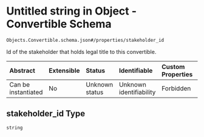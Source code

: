 # Untitled string in Object - Convertible Schema

```txt
Objects.Convertible.schema.json#/properties/stakeholder_id
```

Id of the stakeholder that holds legal title to this convertible.

| Abstract            | Extensible | Status         | Identifiable            | Custom Properties | Additional Properties | Access Restrictions | Defined In                                                                                    |
| :------------------ | :--------- | :------------- | :---------------------- | :---------------- | :-------------------- | :------------------ | :-------------------------------------------------------------------------------------------- |
| Can be instantiated | No         | Unknown status | Unknown identifiability | Forbidden         | Allowed               | none                | [Convertible.schema.json\*](../schema/objects/Convertible.schema.json "open original schema") |

## stakeholder_id Type

`string`
